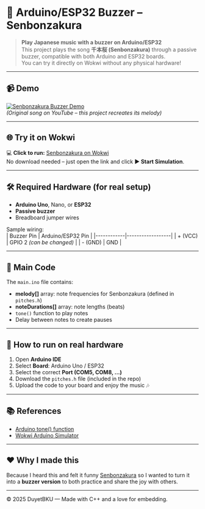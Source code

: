 # 🎵 Arduino/ESP32 Buzzer – Senbonzakura

> **Play Japanese music with a buzzer on Arduino/ESP32**  
> This project plays the song **千本桜 (Senbonzakura)** through a passive buzzer, compatible with both Arduino and ESP32 boards.  
> You can try it directly on Wokwi without any physical hardware!

---

## 📹 Demo

[![Senbonzakura Buzzer Demo](https://img.youtube.com/vi/Mqps4anhz0Q/hqdefault.jpg)](https://www.youtube.com/watch?v=Mqps4anhz0Q)  
_(Original song on YouTube – this project recreates its melody)_

---

## 🌐 Try it on Wokwi

💻 **Click to run:** [Senbonzakura on Wokwi](https://wokwi.com/projects/438927676899597313)  
No download needed – just open the link and click **▶ Start Simulation**.

---

## 🛠️ Required Hardware (for real setup)

- **Arduino Uno**, Nano, or **ESP32**
- **Passive buzzer**
- Breadboard jumper wires

Sample wiring:  
| Buzzer Pin | Arduino/ESP32 Pin |
|------------|------------------|
| + (VCC) | GPIO 2 _(can be changed)_ |
| - (GND) | GND |

---

## 📄 Main Code

The `main.ino` file contains:

- **melody[]** array: note frequencies for Senbonzakura (defined in `pitches.h`)
- **noteDurations[]** array: note lengths (beats)
- `tone()` function to play notes
- Delay between notes to create pauses

---

## 🚀 How to run on real hardware

1. Open **Arduino IDE**
2. Select **Board**: Arduino Uno / ESP32
3. Select the correct **Port (COM5, COM8, ...)** 
4. Download the `pitches.h` file (included in the repo)
5. Upload the code to your board and enjoy the music 🎶

---

## 📚 References

- [Arduino tone() function](https://www.arduino.cc/reference/en/language/functions/advanced-io/tone/)
- [Wokwi Arduino Simulator](https://wokwi.com)

---

## ❤️ Why I made this

Because I heard this and felt it funny [Senbonzakura](https://www.youtube.com/watch?v=Mqps4anhz0Q) so I wanted to turn it into a **buzzer version** to both practice and share the joy with others.

---

© 2025 DuyetBKU — Made with C++ and a love for embedding.
